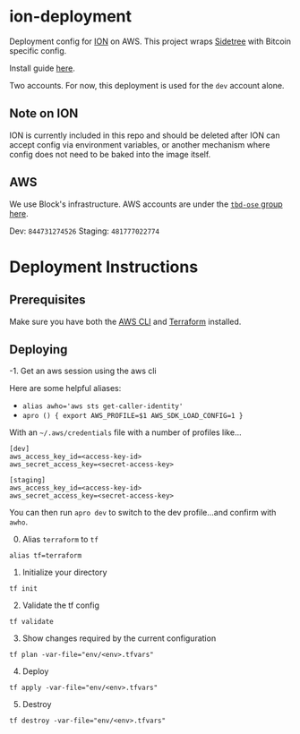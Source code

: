 # ion-deployment

Deployment config for [ION](https://github.com/decentralized-identity/ion) on AWS. This project wraps [Sidetree](https://github.com/decentralized-identity/sidetree) with Bitcoin specific config.

Install guide [here](https://github.com/decentralized-identity/ion/blob/master/install-guide.md).

Two accounts. For now, this deployment is used for the `dev` account alone.

## Note on ION

ION is currently included in this repo and should be deleted after ION can accept config via environment variables, or another mechanism where config does not need to be baked into the image itself.

## AWS

We use Block's infrastructure. AWS accounts are under the [`tbd-ose` group here](https://square-console.sqprod.co/app/tbd-ose/aws/accounts).

Dev: `844731274526`
Staging: `481777022774`

# Deployment Instructions

## Prerequisites

Make sure you have both the [AWS CLI](https://aws.amazon.com/cli/) and [Terraform](https://developer.hashicorp.com/terraform/tutorials/aws-get-started/install-cli) installed.

## Deploying

-1. Get an aws session using the aws cli

Here are some helpful aliases:

- `alias awho='aws sts get-caller-identity'`
- `apro () {
    export AWS_PROFILE=$1 AWS_SDK_LOAD_CONFIG=1
}`

With an `~/.aws/credentials` file with a number of profiles like...

```
[dev]
aws_access_key_id=<access-key-id>
aws_secret_access_key=<secret-access-key>

[staging]
aws_access_key_id=<access-key-id>
aws_secret_access_key=<secret-access-key>
```

You can then run `apro dev` to switch to the dev profile...and confirm with `awho`.

0. Alias `terraform` to `tf`

`alias tf=terraform`

1. Initialize your directory

`tf init`

2. Validate the tf config

`tf validate`

3. Show changes required by the current configuration

`tf plan -var-file="env/<env>.tfvars"`

4. Deploy

`tf apply -var-file="env/<env>.tfvars"`

5. Destroy

`tf destroy -var-file="env/<env>.tfvars"`